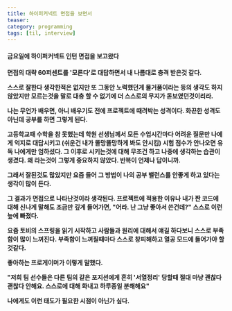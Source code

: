 ```yaml
---
title: 하이퍼커넥트 면접을 보면서
teaser:
category: programming
tags: [til, interview]
---
```


<h4> 금요일에 하이퍼커넥트 인턴 면접을 보고왔다</h4>

<b>면접의 대략 60퍼센트를 '모른다'로 대답하면서 내 나름대로 충격 받은것 같다.</b>

<b>스스로 잘한다 생각한적은 없지만 또 그동안 노력했던게 물거품이라는 등의 생각도 하지 않았지만 모르는것을 말로 대충 할 수 없기에 더 스스로의 무지가 돋보였던것이리라.</b>

<b>나는 무언가 배우면, 아니 배우기도 전에 프로젝트에 때려박는 성격이다. 화끈한 성격도 아닌데 공부를 하면 그렇게 된다.</b>

<b>고등학교때 수학을 참 못했는데 학원 선생님께서 모든 수업시간마다 어려운 질문만 나에게 억지로 대답시키고 (쉬운건 내가 똘망똘망하게 봐도 안시킴) 시험 점수가 안나오면 유독 나에게만 엄하셨다. 그 이후로 시키는것에 대해 무조건 하고 나중에 생각하는 습관이 생겼다. 왜 라는것이 그렇게 중요하지 않았다. 반복이 언제나 답이니까.</b>

<b>그래서 잘된것도 많았지만 요즘 들어 그 방법이 나의 공부 밸런스를 안좋게 하고 있다는 생각이 많이 든다.</b>

<b>그 결과가 면접으로 나타난것이라 생각된다. 프로젝트에 적용한 이유나 내가 짠 코드에 대해 신나게 말해도 조금만 깊게 들어가면, "어라. 난 그냥 좋아서 쓴건데?" 스스로 이런 늪에 빠졌다.</b>

<b>요즘 토비의 스프링을 읽기 시작하고 사람들과 원리에 대해서 얘길 하다보니 스스로 부족함이 많이 느껴진다. 부족함이 느껴질때마다 스스로 창피해하고 열공 모드에 들어가야 할것같다.</b>

<b>좋아하는 프로게이머가 이렇게 말했다.</b>

<b>"저희 팀 선수들은 다른 팀의 같은 포지션에게 흔히 '서열정리' 당할때 절대 마냥 괜찮다괜찮다 안해요. 스스로에 대해 화내고 하루종일 분해해요"</b>

<b>나에게도 이런 태도가 필요한 시점이 아닌가 싶다.</b>
